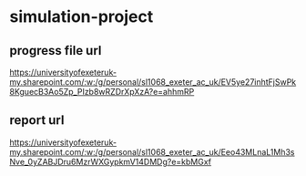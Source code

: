 # simulation-project

## progress file url
https://universityofexeteruk-my.sharepoint.com/:w:/g/personal/sl1068_exeter_ac_uk/EV5ye27inhtFjSwPk8KguecB3Ao5Zp_PIzb8wRZDrXpXzA?e=ahhmRP

## report url
https://universityofexeteruk-my.sharepoint.com/:w:/g/personal/sl1068_exeter_ac_uk/Eeo43MLnaL1Mh3sNve_0yZABJDru6MzrWXGypkmV14DMDg?e=kbMGxf
